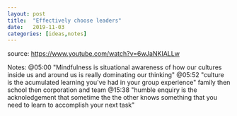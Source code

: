 ```yaml
---
layout: post
title:  "Effectively choose leaders"
date:   2019-11-03
categories: [ideas,notes]
---
```


source: https://www.youtube.com/watch?v=6wJaNKIALLw

Notes:
@05:00 "Mindfulness is situational awareness of how our cultures inside us and around us is really dominating our thinking"
@05:52 "culture is the acumulated learning you've had in your group experience" family then school then corporation and team
@15:38 "humble enquiry is the acknoledgement that sometime the the other knows something that you need to learn to accomplish your next task"
